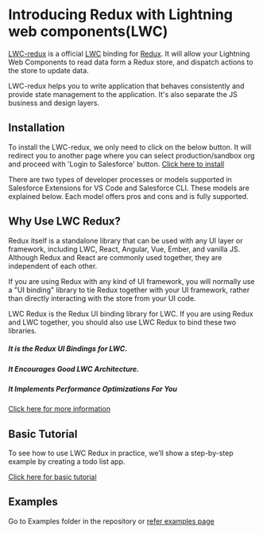# Introducing Redux with Lightning web components(LWC)

[LWC-redux](http://lwc-redux.com/) is a official [LWC](https://developer.salesforce.com/blogs/2018/12/introducing-lightning-web-components.html) binding for [Redux](https://redux.js.org/introduction/getting-started#basic-example). It will allow your Lightning Web Components to read data form a Redux store, and dispatch actions to the store to update data.

LWC-redux helps you to write application that behaves consistently and provide state management to the application. It's also separate the JS business and design layers.

## Installation

To install the LWC-redux, we only need to click on the below button. It will redirect you to another page where you can select production/sandbox org and proceed with 'Login to Salesforce' button.
[Click here to install](http://lwc-redux.com/quick-start#installation)

There are two types of developer processes or models supported in Salesforce Extensions for VS Code and Salesforce CLI. These models are explained below. Each model offers pros and cons and is fully supported.

## Why Use LWC Redux?

Redux itself is a standalone library that can be used with any UI layer or framework, including LWC, React, Angular, Vue, Ember, and vanilla JS. Although Redux and React are commonly used together, they are independent of each other.

If you are using Redux with any kind of UI framework, you will normally use a "UI binding" library to tie Redux together with your UI framework, rather than directly interacting with the store from your UI code.

LWC Redux is the Redux UI binding library for LWC. If you are using Redux and LWC together, you should also use LWC Redux to bind these two libraries.

##### It is the Redux UI Bindings for LWC.
##### It Encourages Good LWC Architecture.
##### It Implements Performance Optimizations For You

[Click here for more information](http://lwc-redux.com/why-use-lwc-redux)

## Basic Tutorial

To see how to use LWC Redux in practice, we’ll show a step-by-step example by creating a todo list app.

[Click here for basic tutorial](http://lwc-redux.com/basic-tutorial)


## Examples

Go to Examples folder in the repository or [refer examples page](http://lwc-redux.com/examples)
